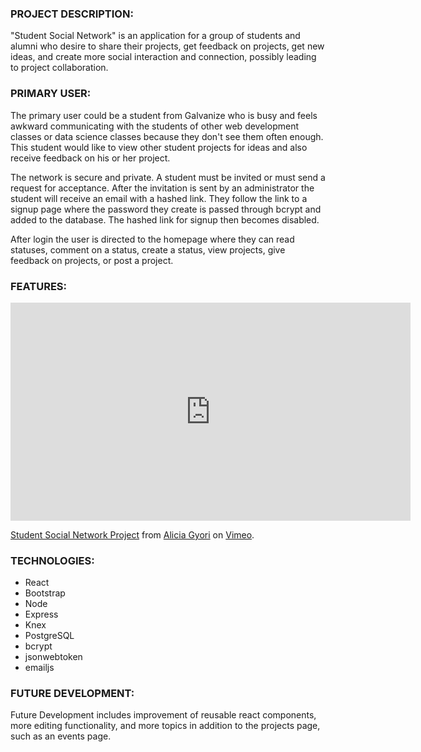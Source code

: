 ### PROJECT DESCRIPTION:

"Student Social Network" is an application for a group of students and alumni who desire to share their projects, get feedback on projects, get new ideas, and create more social interaction and connection, possibly leading to project collaboration.

### PRIMARY USER:

The primary user could be a student from Galvanize who is busy and feels awkward communicating with the students of other web development classes or data science classes because they don't see them often enough. This student would like to view other student projects for ideas and also receive feedback on his or her project.

The network is secure and private. A student must be invited or must send a request for acceptance. After the invitation is sent by an administrator the student will receive an email with a hashed link. They follow the link to a signup page where the password they create is passed through bcrypt and added to the database. The hashed link for signup then becomes disabled.

After login the user is directed to the homepage where they can read statuses, comment on a status, create a status, view projects, give feedback on projects, or post a project.

### FEATURES:

<iframe src="https://player.vimeo.com/video/207682478" width="640" height="349" frameborder="0" webkitallowfullscreen mozallowfullscreen allowfullscreen></iframe>
<p><a href="https://vimeo.com/207682478">Student Social Network Project</a> from <a href="https://vimeo.com/user5537208">Alicia Gyori</a> on <a href="https://vimeo.com">Vimeo</a>.</p>

### TECHNOLOGIES:

* React
* Bootstrap
* Node
* Express
* Knex
* PostgreSQL
* bcrypt
* jsonwebtoken
* emailjs

### FUTURE DEVELOPMENT:

Future Development includes improvement of reusable react components, more editing functionality, and more topics in addition to the projects page, such as an events page.
